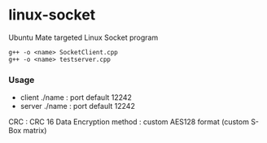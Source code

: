 # linux-socket

Ubuntu Mate targeted Linux Socket program

```
g++ -o <name> SocketClient.cpp
g++ -o <name> testserver.cpp
```

### Usage

- client
./name <ip> <port> : port default 12242
- server
./name <port> : port default 12242

CRC : CRC 16
Data Encryption method : custom AES128 format (custom S-Box matrix)
